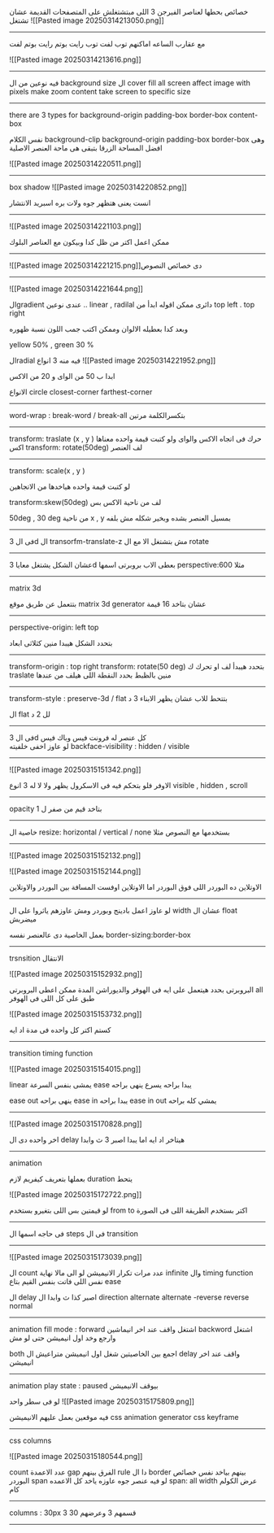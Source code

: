  خصائص بحطها لعناصر الفيرجن 3 اللى مبتشتغلش على المتصفحات القديمة عشان تشتغل 
![[Pasted image 20250314213050.png]]

----
مع عقارب الساعه اماكنهم توب لفت توب رايت بوتم رايت بوتم لفت 

![[Pasted image 20250314213616.png]]

---
فيه نوعين من ال background size ال 
cover fill all screen affect image with pixels make zoom 
content take screen to specific size 

---
there are 3 types for 
background-origin 
padding-box 
border-box
content-box 

نفس الكلام 
background-clip 
background-origin 
padding-box 
border-box
وهى افضل 
المساحة الزرقا بتبقى هى ماحة العنصر الاصلية 

![[Pasted image 20250314220511.png]]

----
box shadow
![[Pasted image 20250314220852.png]]

انست يعنى هتظهر جوه ولات بره 
اسبريد الانتشار 


-----

![[Pasted image 20250314221103.png]]

ممكن اعمل اكتر من ظل كدا وبيكون مع العناصر البلوك 

---
![[Pasted image 20250314221215.png]]دى خصائص النصوص 

---
![[Pasted image 20250314221644.png]]

الgradient 
عندى نوعين .. linear , radilal دائرى 
ممكن اقوله ابدأ من top left . top right 

وبعد كدا بعطيله الالوان وممكن اكتب جمب اللون نسبة ظهوره 

yellow 50% , green 30 % 

الradial فيه منه 3 انواع 
![[Pasted image 20250314221952.png]]

ابدا ب 50 من الواى و 20 من الاكس 

الانواع 
	circle 
	closest-corner 
	farthest-corner
	
----

word-wrap : break-word / break-all بتكسرالكلمة مرتين 

----
transform: traslate (x , y ) حرك فى اتجاه الاكس والواى ولو كتبت قيمة واحده معناها اكس 
transform: rotate(50deg) لف العنصر 

---
transform: scale(x , y )

لو كتبت قيمة واحده هياخدها من الاتجاهين 

transform:skew(50deg) لف من ناحية الاكس بس 

50deg , 30 deg  من ناحية x , y 
 بمسيل العنصر بشده وبخير شكله مش بلفه 

---
فى ال 3d ال transorfm-translate-z مش بتشتغل الا مع ال rotate 

---
عشان الشكل يشتغل معايا 3d بعطى الاب بروبرتى اسمها perspective:600 مثلا 

---
matrix 3d 

بتتعمل عن طريق موقع matrix 3d generator عشان بتاخد 16 قيمة 

---
perspective-origin: left top 

بتحدد الشكل هيبدا منين كثلاثى ابعاد 

---
transform-origin : top right 
transform: rotate(50 deg)
بتحدد هيبدأ لف او تحرك ك traslate منين بالظبط بحدد النقطة اللى هيلف من عندها 


---
transform-style : preserve-3d / flat
بتتحط للاب عشان يظهر الابناء 3 د 

ال flat لل 2 د 

---
فى ال 3d كل عنصر له فرونت فيس وباك فيس  
لو عاوز اخفى خلفيته 
backface-visibility : hidden / visible 

---
![[Pasted image 20250315151342.png]]

الاوفر فلو بتحكم فيه فى الاسكرول يظهر ولا لا له 3 انوع 
visible , hidden , scroll 

----
opacity 
بتاخد قيم من صفر ل 1 

---
خاصية ال resize: horizontal / vertical / none 
بستخدمها مع النصوص مثلا 

---
![[Pasted image 20250315152132.png]]

![[Pasted image 20250315152144.png]]

الاوتلاين ده البوردر اللى فوق البوردر اما الاوتلاين اوفست المسافة بين البوردر والاوتلاين 

---

لو عاوز اعمل بادينج وبوردر ومش عاوزهم ياثروا على ال width عشان ال float ميضربش 
 
 بعمل الخاصية دى عالعنصر نفسه 
 border-sizing:border-box 

---
trsnsition الانتقال 

![[Pasted image 20250315152932.png]]

البروبرتى بحدد هيتعمل على ايه فى الهوفر والديوراشن المدة 
ممكن اعطى البروبرتى all طبق على كل اللى فى الهوفر 

![[Pasted image 20250315153732.png]]

كستم اكتر كل واحده فى مدة اد ايه 

---
transition timing function 

![[Pasted image 20250315154015.png]]

linear يمشى بنفس السرعة 
ease يبدا براحه يسرع ينهى براحه 

ease out ينهى براحه 
ease in يبدا براحه 
ease in out يمشي كله براحه 

----
![[Pasted image 20250315170828.png]]

اخر واحده دى ال delay هيتاخر اد ايه اما يبدا اصبر 3 ث وابدا 

---
animation 

بعملها بتعريف كيفريم 
لازم duration يتحط 

![[Pasted image 20250315172722.png]]

لو قيمتين بس اللى بتغيرو بستخدم from to اكتر بستخدم الطريقة اللى فى الصورة 

---
فى حاجه اسمها ال steps فى ال transition 

---
![[Pasted image 20250315173039.png]]

ال count عدد مرات تكرار الانيميشن 
لو الى مالا نهاية infinite 
 وال timing function نفس اللى فاتت بنفس القيم بتاع ease 
 
 ال delay اصبر كذا ث وابدا 
 ال direction 
 alternate 
 alternate -reverse 
 reverse 
 normal

---
animation fill mode : 
forward اشتغل واقف عند اخر انيماشين 
backword اشتغل وارجع وخد اول انيميشن حتى لو مش 

both اجمع بين الخاصيتين شغل اول انيميشن متراعيش ال delay واقف عند اخر انيميشن 

---
animation play state : paused 
بيوقف الانيميشن 

لو فى سطر واحد 
![[Pasted image 20250315175809.png]]

فيه موقعين بعمل عليهم الانيميشن 
css animation generator 
css keyframe 

----
css columns 

![[Pasted image 20250315180544.png]]

count عدد الاعمدة 
gap الفرق بينهم 
rule دا ال border بينهم بياخد نفس خصائص البوردر
span لو فيه عنصر جوه عاوزه ياخد كل الاعمده 
span: all 
width عرض الكولم كام

---
columns : 30px 3
قسمهم 3 وعرضهم 30 

---
